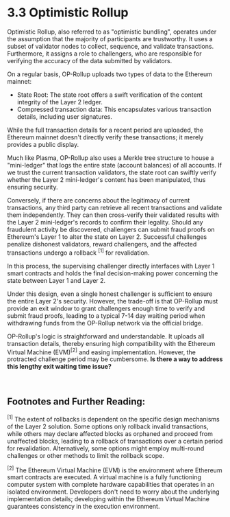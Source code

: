# 3.3 Optimistic Rollup

Optimistic Rollup, also referred to as "optimistic bundling", operates under the assumption that the majority of participants are trustworthy. It uses a subset of validator nodes to collect, sequence, and validate transactions. Furthermore, it assigns a role to challengers, who are responsible for verifying the accuracy of the data submitted by validators.

On a regular basis, OP-Rollup uploads two types of data to the Ethereum mainnet:

- State Root: The state root offers a swift verification of the content integrity of the Layer 2 ledger.
- Compressed transaction data: This encapsulates various transaction details, including user signatures.

While the full transaction details for a recent period are uploaded, the Ethereum mainnet doesn't directly verify these transactions; it merely provides a public display.

<MdxImg src="/assets/3.3.1.png" width="600px" alt="Optimistic Rollup.png" />

Much like Plasma, OP-Rollup also uses a Merkle tree structure to house a "mini-ledger" that logs the entire state (account balances) of all accounts. If we trust the current transaction validators, the state root can swiftly verify whether the Layer 2 mini-ledger's content has been manipulated, thus ensuring security.

Conversely, if there are concerns about the legitimacy of current transactions, any third party can retrieve all recent transactions and validate them independently. They can then cross-verify their validated results with the Layer 2 mini-ledger's records to confirm their legality. Should any fraudulent activity be discovered, challengers can submit fraud proofs on Ethereum's Layer 1 to alter the state on Layer 2. Successful challenges penalize dishonest validators, reward challengers, and the affected transactions undergo a rollback <sup>[1]</sup> for revalidation.

In this process, the supervising challenger directly interfaces with Layer 1 smart contracts and holds the final decision-making power concerning the state between Layer 1 and Layer 2.

<MdxImg src="/assets/3.3.2.gif" width="600px" alt="OP-Rollup Chain.gif" />

Under this design, even a single honest challenger is sufficient to ensure the entire Layer 2's security. However, the trade-off is that OP-Rollup must provide an exit window to grant challengers enough time to verify and submit fraud proofs, leading to a typical 7-14 day waiting period when withdrawing funds from the OP-Rollup network via the official bridge.

OP-Rollup's logic is straightforward and understandable. It uploads all transaction details, thereby ensuring high compatibility with the Ethereum Virtual Machine (EVM)<sup>[2]</sup> and easing implementation. However, the protracted challenge period may be cumbersome. **Is there a way to address this lengthy exit waiting time issue?**

&nbsp; 
## Footnotes and Further Reading:

<sup>[1]</sup> The extent of rollbacks is dependent on the specific design mechanisms of the Layer 2 solution. Some options only rollback invalid transactions, while others may declare affected blocks as orphaned and proceed from unaffected blocks, leading to a rollback of transactions over a certain period for revalidation. Alternatively, some options might employ multi-round challenges or other methods to limit the rollback scope.

<sup>[2]</sup> The Ethereum Virtual Machine (EVM) is the environment where Ethereum smart contracts are executed. A virtual machine is a fully functioning computer system with complete hardware capabilities that operates in an isolated environment. Developers don't need to worry about the underlying implementation details; developing within the Ethereum Virtual Machine guarantees consistency in the execution environment.

<GithubAvatar owner='lxdao-official' repo='myfirstlayer2-frontend' path='mdx/en/3.3-optimistic-rollup.md' />

<EditChapter url='https://github.com/lxdao-official/myfirstlayer2-frontend/blob/main/mdx/en/3.3-optimistic-rollup.md' />

